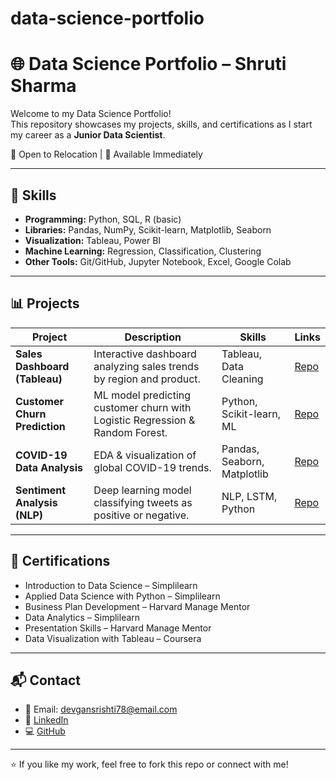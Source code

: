 # data-science-portfolio
# 🌐 Data Science Portfolio – Shruti Sharma

Welcome to my Data Science Portfolio!  
This repository showcases my projects, skills, and certifications as I start my career as a **Junior Data Scientist**.  

📍 Open to Relocation | 🚀 Available Immediately  

---

## 🔑 Skills
- **Programming:** Python, SQL, R (basic)
- **Libraries:** Pandas, NumPy, Scikit-learn, Matplotlib, Seaborn
- **Visualization:** Tableau, Power BI
- **Machine Learning:** Regression, Classification, Clustering
- **Other Tools:** Git/GitHub, Jupyter Notebook, Excel, Google Colab

---

## 📊 Projects
| Project | Description | Skills | Links |
|---------|-------------|--------|-------|
| **Sales Dashboard (Tableau)** | Interactive dashboard analyzing sales trends by region and product. | Tableau, Data Cleaning | [Repo](./projects/sales-dashboard) |
| **Customer Churn Prediction** | ML model predicting customer churn with Logistic Regression & Random Forest. | Python, Scikit-learn, ML | [Repo](./projects/churn-prediction) |
| **COVID-19 Data Analysis** | EDA & visualization of global COVID-19 trends. | Pandas, Seaborn, Matplotlib | [Repo](./projects/covid-analysis) |
| **Sentiment Analysis (NLP)** | Deep learning model classifying tweets as positive or negative. | NLP, LSTM, Python | [Repo](./projects/sentiment-analysis) |

---

## 📜 Certifications
- Introduction to Data Science – Simplilearn  
- Applied Data Science with Python – Simplilearn  
- Business Plan Development – Harvard Manage Mentor  
- Data Analytics – Simplilearn  
- Presentation Skills – Harvard Manage Mentor  
- Data Visualization with Tableau – Coursera
  

---

## 📬 Contact
- 📧 Email: devgansrishti78@email.com  
- 🔗 [LinkedIn](https://linkedin.com/in/Shrutisharma13)  
- 💻 [GitHub](https://github.com/shruti63-code)  

---

⭐ If you like my work, feel free to fork this repo or connect with me!  
